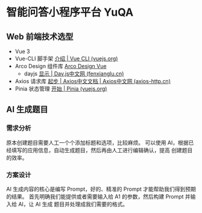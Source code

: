 # 智能问答小程序平台 YuQA

## Web 前端技术选型

* Vue 3
* Vue-CLI 脚手架  [介绍 | Vue CLI (vuejs.org)](https://cli.vuejs.org/zh/guide/)
* Arco Design 组件库  [Arco Design Vue](https://arco.design/vue/docs/start)
  * dayjs [显示 | Day.js中文网 (fenxianglu.cn)](https://dayjs.fenxianglu.cn/category/display.html#格式化)
* Axios 请求库 [起步 | Axios中文文档 | Axios中文网 (axios-http.cn)](https://www.axios-http.cn/docs/intro)
* Pinia 状态管理 [开始 | Pinia (vuejs.org)](https://pinia.vuejs.org/zh/getting-started.html)



## AI 生成题目

### 需求分析

原本创建题目需要人工一个个添加标题和选项，比较麻烦。
可以使用 AI，根据已经填写的应用信息，自动生成题目，然后再由人工进行编辑确认，提高
创建题目的效率。

### 方案设计

AI 生成内容的核心是编写 Prompt，好的、精准的 Prompt 才能帮助我们得到预期的结果。
首先明确我们能提供或者需要输入给 A1 的参数，然后构建 Prompt 并输入给 AI，让 AI 生成
题目并处理成我们需要的格式。
